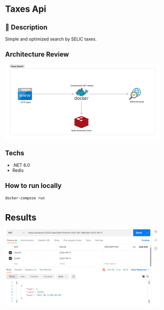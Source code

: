 # Taxes Api

## 📖 Description
Simple and optimized search by SELIC taxes.

## Architecture Review
<img src="./docs/diagram.png">

## Techs
- .NET 6.0
- Redis

## How to run locally
`docker-compose run`

# Results
<img src="./docs/postman.png">